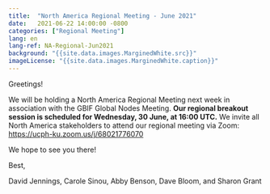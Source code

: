 ```yaml
---
title:  "North America Regional Meeting - June 2021"
date:   2021-06-22 14:00:00 -0800
categories: ["Regional Meeting"]
lang: en
lang-ref: NA-Regional-Jun2021
background: "{{site.data.images.MarginedWhite.src}}"
imageLicense: "{{site.data.images.MarginedWhite.caption}}"
---
```


Greetings!

We will be holding a North America Regional Meeting next week in association with the GBIF Global Nodes Meeting. **Our regional breakout session is scheduled for Wednesday, 30 June, at 16:00 UTC.** We invite all North America stakeholders to attend our regional meeting via Zoom: https://ucph-ku.zoom.us/j/68021776070 

We hope to see you there!

Best,

David Jennings, Carole Sinou, Abby Benson, Dave Bloom, and Sharon Grant
